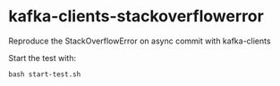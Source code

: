 # kafka-clients-stackoverflowerror
Reproduce the StackOverflowError on async commit with kafka-clients

Start the test with:
 ```
 bash start-test.sh
 ```